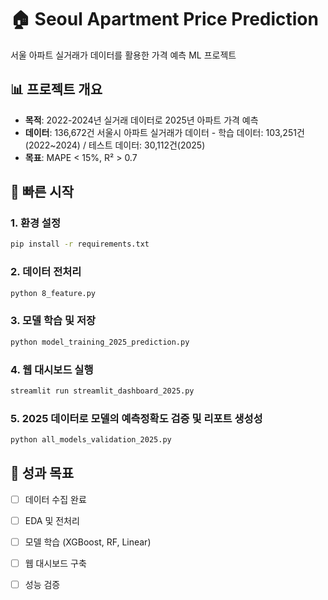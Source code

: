 # 🏠 Seoul Apartment Price Prediction

서울 아파트 실거래가 데이터를 활용한 가격 예측 ML 프로젝트

## 📊 프로젝트 개요
- **목적**: 2022-2024년 실거래 데이터로 2025년 아파트 가격 예측
- **데이터**: 136,672건 서울시 아파트 실거래가 데이터  - 학습 데이터: 103,251건(2022~2024) / 테스트 데이터: 30,112건(2025)
- **목표**: MAPE < 15%, R² > 0.7

## 🚀 빠른 시작

### 1. 환경 설정
```bash
pip install -r requirements.txt
```

### 2. 데이터 전처리
```bash
python 8_feature.py
```

### 3. 모델 학습 및 저장
```bash
python model_training_2025_prediction.py
```

### 4. 웹 대시보드 실행
```bash
streamlit run streamlit_dashboard_2025.py
```

### 5. 2025 데이터로 모델의 예측정확도 검증 및 리포트 생성성
```bash
python all_models_validation_2025.py
```

## 🎯 성과 목표
- [ ] 데이터 수집 완료
- [ ] EDA 및 전처리 
- [ ] 모델 학습 (XGBoost, RF, Linear)
- [ ] 웹 대시보드 구축
- [ ] 성능 검증



